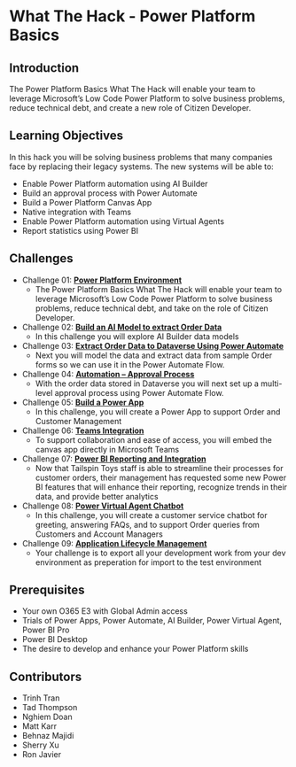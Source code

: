 # What The Hack - Power Platform Basics

## Introduction

The Power Platform Basics What The Hack will enable your team to leverage Microsoft’s Low Code Power Platform to solve business problems, reduce technical debt, and create a new role of Citizen Developer.

## Learning Objectives

In this hack you will be solving business problems that many companies face by replacing their legacy systems.  The new systems will be able to:

- Enable Power Platform automation using AI Builder
- Build an approval process with Power Automate
- Build a Power Platform Canvas App
- Native integration with Teams
- Enable Power Platform automation using Virtual Agents
- Report statistics using Power BI

## Challenges

- Challenge 01: **[Power Platform Environment](Student/Challenge-01.md)**
	 - The Power Platform Basics What The Hack will enable your team to leverage Microsoft’s Low Code Power Platform to solve business problems, reduce technical debt, and take on the role of Citizen Developer.
- Challenge 02: **[Build an AI Model to extract Order Data](Student/Challenge-02.md)**
	 - In this challenge you will explore AI Builder data models
- Challenge 03: **[Extract Order Data to Dataverse Using Power Automate](Student/Challenge-03.md)**
	 - Next you will model the data and extract data from sample Order forms so we can use it in the Power Automate Flow.
- Challenge 04: **[Automation – Approval Process](Student/Challenge-04.md)**
	 - With the order data stored in Dataverse you will next set up a multi-level approval process using Power Automate Flow.
- Challenge 05: **[Build a Power App](Student/Challenge-05.md)**
	 - In this challenge, you will create a Power App to support Order and Customer Management
- Challenge 06: **[Teams Integration](Student/Challenge-06.md)**
	 - To support collaboration and ease of access, you will embed the canvas app directly in Microsoft Teams
- Challenge 07: **[Power BI Reporting and Integration](Student/Challenge-07.md)**
	 - Now that Tailspin Toys staff is able to streamline their processes for customer orders, their management has requested some new Power BI features that will enhance their reporting, recognize trends in their data, and provide better analytics
- Challenge 08: **[Power Virtual Agent Chatbot](Student/Challenge-08.md)**
	 - In this challenge, you will create a customer service chatbot for greeting, answering FAQs, and to support Order queries from Customers and Account Managers
- Challenge 09: **[Application Lifecycle Management](Student/Challenge-09.md)**
	 - Your challenge is to export all your development work from your dev environment as preperation for import to the test environment

## Prerequisites

- Your own O365 E3 with Global Admin access
- Trials of Power Apps, Power Automate, AI Builder, Power Virtual Agent, Power BI Pro
- Power BI Desktop
- The desire to develop and enhance your Power Platform skills

## Contributors

- Trinh Tran
- Tad Thompson
- Nghiem Doan
- Matt Karr
- Behnaz Majidi
- Sherry Xu
- Ron Javier
